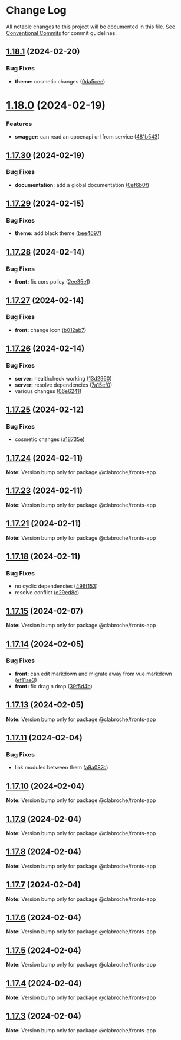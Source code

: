 # Change Log

All notable changes to this project will be documented in this file.
See [Conventional Commits](https://conventionalcommits.org) for commit guidelines.

## [1.18.1](https://github.com/clabroche/stack-monitor/compare/v1.18.0...v1.18.1) (2024-02-20)

### Bug Fixes

* **theme:** cosmetic changes ([0da5cee](https://github.com/clabroche/stack-monitor/commit/0da5cee3b358d85bdc9c0fdf4907d7cd9b249e4a))

# [1.18.0](https://github.com/clabroche/stack-monitor/compare/v1.17.30...v1.18.0) (2024-02-19)

### Features

* **swagger:** can read an opoenapi url from service ([481b543](https://github.com/clabroche/stack-monitor/commit/481b54305b2606f6f360287b17a4b4270a99eb3d))

## [1.17.30](https://github.com/clabroche/stack-monitor/compare/v1.17.29...v1.17.30) (2024-02-19)

### Bug Fixes

* **documentation:** add a global documentation ([0ef6b0f](https://github.com/clabroche/stack-monitor/commit/0ef6b0f15760d06380e9d7df3fc9c3a0393305d5))

## [1.17.29](https://github.com/clabroche/stack-monitor/compare/v1.17.28...v1.17.29) (2024-02-15)

### Bug Fixes

* **theme:** add black theme ([bee4697](https://github.com/clabroche/stack-monitor/commit/bee469731be182ac929298dc13fe1c230eccb7ba))

## [1.17.28](https://github.com/clabroche/stack-monitor/compare/v1.17.27...v1.17.28) (2024-02-14)

### Bug Fixes

* **front:** fix cors policy ([2ee35e1](https://github.com/clabroche/stack-monitor/commit/2ee35e1178c07507c1ca49b1a2db4f5c17755b58))

## [1.17.27](https://github.com/clabroche/stack-monitor/compare/v1.17.26...v1.17.27) (2024-02-14)

### Bug Fixes

* **front:** change icon ([b012ab7](https://github.com/clabroche/stack-monitor/commit/b012ab7dea9dde695cbfd95b2f4dbc446211db0a))

## [1.17.26](https://github.com/clabroche/stack-monitor/compare/v1.17.25...v1.17.26) (2024-02-14)

### Bug Fixes

* **server:** healthcheck working ([13d2960](https://github.com/clabroche/stack-monitor/commit/13d2960ffa5125aff7792d95a9306fe6e04d2889))
* **server:** resolve dependencies ([7a15ef0](https://github.com/clabroche/stack-monitor/commit/7a15ef01ba9946fb2662c0f15a6da758f0c40280))
* various changes ([06e6241](https://github.com/clabroche/stack-monitor/commit/06e624176595b95c4227fe684242919c7eeda192))

## [1.17.25](https://github.com/clabroche/stack-monitor/compare/v1.17.24...v1.17.25) (2024-02-12)

### Bug Fixes

* cosmetic changes ([a18735e](https://github.com/clabroche/stack-monitor/commit/a18735e5b5cec706f3cdf4c4f4ca22482ce7ea0f))

## [1.17.24](https://github.com/clabroche/stack-monitor/compare/v1.17.23...v1.17.24) (2024-02-11)

**Note:** Version bump only for package @clabroche/fronts-app

## [1.17.23](https://github.com/clabroche/stack-monitor/compare/v1.17.21...v1.17.23) (2024-02-11)

**Note:** Version bump only for package @clabroche/fronts-app

## [1.17.21](https://github.com/clabroche/stack-monitor/compare/v1.17.20...v1.17.21) (2024-02-11)

**Note:** Version bump only for package @clabroche/fronts-app

## [1.17.18](https://github.com/clabroche/stack-monitor/compare/v1.17.15...v1.17.18) (2024-02-11)

### Bug Fixes

* no cyclic dependencies ([496f153](https://github.com/clabroche/stack-monitor/commit/496f153c9492fc25873f1498a0b1f22556601eed))
* resolve conflict ([e29ed8c](https://github.com/clabroche/stack-monitor/commit/e29ed8c50536109b0a05ec24d212b03a0f0b7922))

## [1.17.15](https://github.com/clabroche/stack-monitor/compare/v1.17.14...v1.17.15) (2024-02-07)

**Note:** Version bump only for package @clabroche/fronts-app

## [1.17.14](https://github.com/clabroche/stack-monitor/compare/v1.17.13...v1.17.14) (2024-02-05)

### Bug Fixes

* **front:** can edit markdown and migrate away from vue markdown ([ef11ae3](https://github.com/clabroche/stack-monitor/commit/ef11ae39ee563ee6af4b2bc6f916f4c4705287dd))
* **front:** fix drag n drop ([39f5d4b](https://github.com/clabroche/stack-monitor/commit/39f5d4b2c9d69500402a8cf76e373836c5e9b596))

## [1.17.13](https://github.com/clabroche/stack-monitor/compare/v1.17.12...v1.17.13) (2024-02-05)

**Note:** Version bump only for package @clabroche/fronts-app

## [1.17.11](https://github.com/clabroche/stack-monitor/compare/v1.17.10...v1.17.11) (2024-02-04)

### Bug Fixes

* link modules between them ([a9a087c](https://github.com/clabroche/stack-monitor/commit/a9a087c7cd00ba09bdf075e476d6ea669a86dc06))

## [1.17.10](https://github.com/clabroche/stack-monitor/compare/v1.17.9...v1.17.10) (2024-02-04)

**Note:** Version bump only for package @clabroche/fronts-app

## [1.17.9](https://github.com/clabroche/stack-monitor/compare/v1.17.8...v1.17.9) (2024-02-04)

**Note:** Version bump only for package @clabroche/fronts-app

## [1.17.8](https://github.com/clabroche/stack-monitor/compare/v1.17.7...v1.17.8) (2024-02-04)

**Note:** Version bump only for package @clabroche/fronts-app

## [1.17.7](https://github.com/clabroche/stack-monitor/compare/v1.17.6...v1.17.7) (2024-02-04)

**Note:** Version bump only for package @clabroche/fronts-app

## [1.17.6](https://github.com/clabroche/stack-monitor/compare/v1.17.5...v1.17.6) (2024-02-04)

**Note:** Version bump only for package @clabroche/fronts-app

## [1.17.5](https://github.com/clabroche/stack-monitor/compare/v1.17.4...v1.17.5) (2024-02-04)

**Note:** Version bump only for package @clabroche/fronts-app

## [1.17.4](https://github.com/clabroche/stack-monitor/compare/v1.17.3...v1.17.4) (2024-02-04)

**Note:** Version bump only for package @clabroche/fronts-app

## [1.17.3](https://github.com/clabroche/stack-monitor/compare/v1.11.23...v1.17.3) (2024-02-04)

**Note:** Version bump only for package @clabroche/fronts-app
